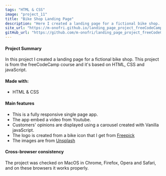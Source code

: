 ```yaml
---
tags: "HTML & CSS"
image: "project_11"
title: "Bike Shop Landing Page"
description: "Here I created a landing page for a fictional bike shop. This project is from the freeCodeCamp course and it's based on HTML, CSS and javaScript."
site_url: "https://m-onofri.github.io/landing_page_project_freeCodeCamp/" 
gitHub_url: "https://github.com/m-onofri/landing_page_project_freeCodeCamp"
---
```


#### Project Summary
In this project I created a landing page for a fictional bike shop. This project is from the freeCodeCamp course and it's based on HTML, CSS and javaScript.


#### Made with:
* HTML & CSS


#### Main features
* This is a fully responsive single page app.
* The app embed a video from Youtube.
* Customers' opinions are displayed using a carousel created with Vanilla javaScript.
* The logo is created from a bike icon that I get from [Freepick](www.flaticon.com)
* The images are from [Unsplash](https://unsplash.com/)


#### Cross-browser consistency 
The project was checked on MacOS in Chrome, Firefox, Opera and Safari, and on these browsers it works properly.